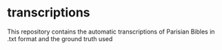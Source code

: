 # transcriptions
This repository contains the automatic transcriptions of Parisian Bibles in .txt format and the ground truth used
